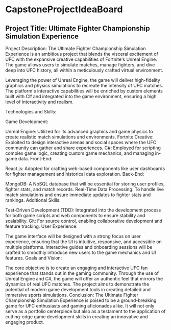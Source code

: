 # CapstoneProjectIdeaBoard
## Project Title: Ultimate Fighter Championship Simulation Experience

Project Description:
The Ultimate Fighter Championship Simulation Experience is an ambitious project that blends the visceral excitement of UFC with the expansive creative capabilities of Fortnite's Unreal Engine. The game allows users to simulate matches, manage fighters, and dive deep into UFC history, all within a meticulously crafted virtual environment.

Leveraging the power of Unreal Engine, the game will deliver high-fidelity graphics and physics simulations to recreate the intensity of UFC matches. The platform's interactive capabilities will be enriched by custom elements built with C# and integrated into the game environment, ensuring a high level of interactivity and realism.

Technologies and Skills:

Game Development:

Unreal Engine: Utilized for its advanced graphics and game physics to create realistic match simulations and environments.
Fortnite Creative: Exploited to design interactive arenas and social spaces where the UFC community can gather and share experiences.
C#: Employed for scripting complex game logic, creating custom game mechanics, and managing in-game data.
Front-End:

React.js: Adopted for crafting web-based components like user dashboards for fighter management and historical data exploration.
Back-End:

MongoDB: A NoSQL database that will be essential for storing user profiles, fighter stats, and match records.
Real-Time Data Processing: To handle live match simulations and ensure immediate updates to fighter stats and rankings.
Additional Skills:

Test-Driven Development (TDD): Integrated into the development process for both game scripts and web components to ensure stability and scalability.
Git: For source control, enabling collaborative development and feature tracking.
User Experience:

The game interface will be designed with a strong focus on user experience, ensuring that the UI is intuitive, responsive, and accessible on multiple platforms.
Interactive guides and onboarding sessions will be crafted to smoothly introduce new users to the game mechanics and UI features.
Goals and Vision:

The core objective is to create an engaging and interactive UFC fan experience that stands out in the gaming community.
Through the use of Unreal Engine and C#, the game will offer an authentic feel that mirrors the dynamics of real UFC matches.
The project aims to demonstrate the potential of modern game development tools in creating detailed and immersive sports simulations.
Conclusion:
The Ultimate Fighter Championship Simulation Experience is poised to be a ground-breaking game for UFC enthusiasts and gaming aficionados alike. It will not only serve as a portfolio centerpiece but also as a testament to the application of cutting-edge game development skills in creating an innovative and engaging product.
